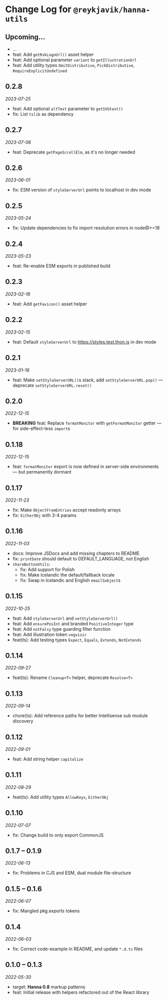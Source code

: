 # Change Log for `@reykjavik/hanna-utils`

## Upcoming...

- ... <!-- Add new lines here. -->
- feat: Add `getRvkLogoUrl()` asset helper
- feat: Add optional parameter `variant` to `getIllustrationUrl`
- feat: Add utility types `OmitDistributive`, `PickDistributive`,
  `RequireExplicitUndefined`

## 0.2.8

_2023-07-25_

- feat: Add optional `altText` parameter to `getSVGtext()`
- fix: List `tslib` as dependency

## 0.2.7

_2023-07-06_

- feat: Deprecate `getPageScrollElm`, as it's no longer needed

## 0.2.6

_2023-06-01_

- fix: ESM version of `styleServerUrl` points to localhost in dev mode

## 0.2.5

_2023-05-24_

- fix: Update dependencies to fix import resolution errors in node@>=18

## 0.2.4

_2023-05-23_

- feat: Re-enable ESM exports in published build

## 0.2.3

_2023-02-16_

- feat: Add `getFavicon()` asset helper

## 0.2.2

_2023-02-15_

- feat: Default `styleServerUrl` to <https://styles.test.thon.is> in dev mode

## 0.2.1

_2023-01-16_

- feat: Make `setStyleServerURL()`s stack, add `setStyleServerURL.pop()` —
  deprecate `setStyleServerURL.reset()`

## 0.2.0

_2022-12-15_

- **BREAKING** feat: Replace `formatMonitor` with `getFormatMonitor` getter —
  for side-effect-less `import`s

## 0.1.18

_2022-12-15_

- feat: `formatMonitor` export is now defined in server-side environments —
  but permanently dormant

## 0.1.17

_2022-11-23_

- fix: Make `ObjectFromEntries` accept readonly arrays
- fix: `EitherObj` with 3-4 params

## 0.1.16

_2022-11-03_

- docs: Improve JSDocs and add missing chapters to README
- fix: `printDate` should default to DEFAULT_LANGUAGE, not English
- `shareButtonUtils`:
  - fix: Add support for Polish
  - fix: Make Icelandic the default/fallback locale
  - fix: Swap in Icelandic and English `emailSubject`s

## 0.1.15

_2022-10-25_

- feat: Add `styleServerUrl` and `setStyleServerUrl()`
- feat: Add `ensurePosInt` and branded `PositiveInteger` type
- feat: Add `notFalsy` type guarding filter function
- feat: Add illustration token `vegvisir`
- feat(ts): Add testing types `Expect`, `Equals`, `Extends`, `NotExtends`

## 0.1.14

_2022-09-27_

- feat(ts): Rename `Cleanup<T>` helper, deprecate `Resolve<T>`

## 0.1.13

_2022-09-14_

- chore(ts): Add reference paths for better Intellisense sub module discovery

## 0.1.12

_2022-09-01_

- feat: Add string helper `capitalize`

## 0.1.11

_2022-08-29_

- feat(ts): Add utility types `AllowKeys`, `EitherObj`

## 0.1.10

_2022-07-07_

- fix: Change build to only export CommonJS

## 0.1.7 – 0.1.9

_2022-06-13_

- fix: Problems in CJS and ESM, dual module file-structure

## 0.1.5 – 0.1.6

_2022-06-07_

- fix: Mangled pkg.exports tokens

## 0.1.4

_2022-06-03_

- fix: Correct code-example in README, and update `*.d.ts` files

## 0.1.0 – 0.1.3

_2022-05-30_

- target: **Hanna 0.8** markup patterns
- feat: Initial release with helpers refactored out of the React library
